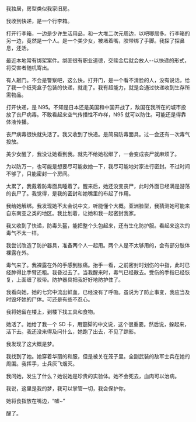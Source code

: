 我独居，房型类似我家旧房。

我收到快递，是一个行李箱。

打开行李箱，一边是少许生活用品，和一大堆二次元周边，以吧唧居多。行李箱的另一边，竟然是一个人。是一个美少女，被堵着嘴，胶带绑了手脚。我探了探鼻息，还活。

最近本地常有绑架案件。绑匪很有职业道德，交赎金后就会放人--以快递的形式，将受害者随机寄出。

有人敲门。不会是警察吧，这么快。打开门，是一个看不清脸的人，没有说话，给了我一个纸壳盒子包装的快递，就走了。我有超能力，就是会通过快递收到生存所需物品。

打开快递，是 N95。不知是日本还是美国和中国开战了，敌国在我所在的城市投放了丧尸病毒。不敢看起来空气传播性不咋样，N95 就可以防住。可能还是得靠体液传播。

丧尸病毒很快就失活了。我又收到了快递。是简易防毒面具。过一会还有一次毒气投放。

美少女醒了，我没让她看到我。就先不给她松绑了，一会变成丧尸就麻烦了。

为以防万一，也可能是想要尽可能救她一下，我尽可能地对家进行密封。不过时间不够了，只能密封一个房间。

太累了，我戴着防毒面具睡着了。醒来后，她还没变丧尸，此时外面已经满是游荡的丧尸了。我觉得，是我的密封和她嘴里的布起了作用。

我给她解绑。我发现她不太会说中文，听能懂个大概。亚洲脸型，我猜测她可能来自东南亚之类的地区。我比划着，让她和我一起密封我家。

我又收到了快递，防毒头盔，能把整个头包起来，还有生化防护服。看起来这次的毒气不太一样。

我尝试改造了防护器具，准备两个人一起用。两个人是不太够用的，会有部分肢体裸露在外。

毒气来了。我裸露在外的手感到胀痛。抬手一看，之前密封时划伤的中指，此时已经肿得比手臂还粗。我昏过去了。当我醒来时，毒气已经散去。受伤的手指已经恢复，上面缠了胶带。防护器具把我好好地防护住了。

我看向她，她的七窍中流出鲜血，已经没有了呼吸。虽说为了防止事变，我应当及时毁坏她的尸体。可还是有些不忍心。

我将她留在楼上，到楼下找工具和食物。

她活了。她给了我一个 SD 卡，用蹩脚的中文说，这个很重要。然后说，躲起来，活下去。我还没来得及问什么，她跑了出去，不见了踪影。

我发现了这大概是梦。

我找到了她。她穿着华丽的和服，但是被关在笼子里。全副武装的敌军士兵在她的周围。我挥手，士兵灰飞烟灭。

我问她，发生了什么？她说她是珍贵的实验体。她不会死去，血肉可以治病。

我说，这里是我的梦，我可以掌管一切，我会保护你。

她将食指放在嘴边，“嘘~”

醒了。
